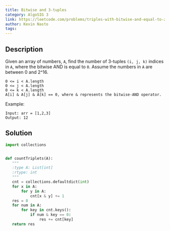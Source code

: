 ```yaml
---
title: Bitwise and 3-tuples
category: AlgoSIG 3
link: https://leetcode.com/problems/triples-with-bitwise-and-equal-to-zero/
author: Kevin Nasto
tags:
---
```


## Description

Given an array of numbers, `A`, find the number of 3-tuples `(i, j, k)` indices in `A`, where the bitwise AND is equal to `0`. Assume the numbers in `A` are between 0 and 2^16.

```
0 <= i < A.length
0 <= j < A.length
0 <= k < A.length
A[i] & A[j] & A[k] == 0, where & represents the bitwise-AND operator.
```

Example:
```
Input: arr = [1,2,3]
Output: 12
```

## Solution

```python
import collections


def countTriplets(A):
   """
   :type A: List[int]
   :rtype: int
   """
   cnt = collections.defaultdict(int)
   for x in A:
       for y in A:
           cnt[x & y] += 1
   res = 0
   for num in A:
       for key in cnt.keys():
           if num & key == 0:
               res += cnt[key]
   return res
```
